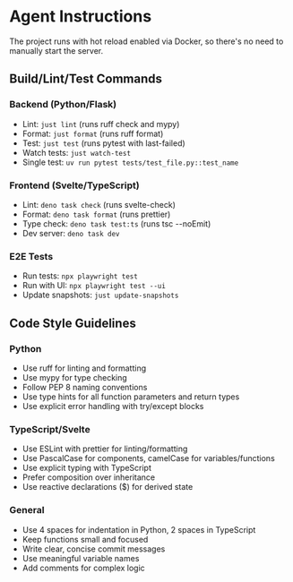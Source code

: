 # Agent Instructions

The project runs with hot reload enabled via Docker, so there's no need to manually start the server.

## Build/Lint/Test Commands

### Backend (Python/Flask)
- Lint: `just lint` (runs ruff check and mypy)
- Format: `just format` (runs ruff format)
- Test: `just test` (runs pytest with last-failed)
- Watch tests: `just watch-test`
- Single test: `uv run pytest tests/test_file.py::test_name`

### Frontend (Svelte/TypeScript)
- Lint: `deno task check` (runs svelte-check)
- Format: `deno task format` (runs prettier)
- Type check: `deno task test:ts` (runs tsc --noEmit)
- Dev server: `deno task dev`

### E2E Tests
- Run tests: `npx playwright test`
- Run with UI: `npx playwright test --ui`
- Update snapshots: `just update-snapshots`

## Code Style Guidelines

### Python
- Use ruff for linting and formatting
- Use mypy for type checking
- Follow PEP 8 naming conventions
- Use type hints for all function parameters and return types
- Use explicit error handling with try/except blocks

### TypeScript/Svelte
- Use ESLint with prettier for linting/formatting
- Use PascalCase for components, camelCase for variables/functions
- Use explicit typing with TypeScript
- Prefer composition over inheritance
- Use reactive declarations ($) for derived state

### General
- Use 4 spaces for indentation in Python, 2 spaces in TypeScript
- Keep functions small and focused
- Write clear, concise commit messages
- Use meaningful variable names
- Add comments for complex logic
